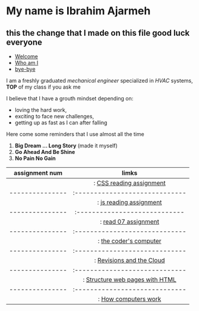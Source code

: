 # My name is Ibrahim Ajarmeh 
## this the change that I made on this file good luck everyone

- [Welcome](welcome)
- [Who am I](who-am-i)
- [bye-bye](bye-bye)

I am a freshly graduated _mechanical engineer_ specialized in _HVAC_ systems, **TOP** of my class if you ask me

I believe that I have a grouth mindset depending on: 
- loving the hard work,
- exciting to face new challenges,
- getting up as fast as I can after falling

Here come some reminders that I use almost all the time 
1. **Big Dream ... Long Story** (made it myself)
2. **Go Ahead And Be Shine** 
3. **No Pain No Gain**



|assignment num | limks |
|---------------|:------:|
|               |: [CSS reading assignment](css)|
|---------------|:-----------------------------|
|               |: [js reading assignment](js)|
|---------------|:---------------------------- |
|               |: [read 07 assignment](read7.md)|
|---------------|:-----------------------------|
|               |: [the coder's computer](Read02.md)|
|---------------|:-----------------------------|
|               |: [Revisions and the Cloud](REad03.md)|
|---------------|:-----------------------------|
|               |: [Structure web pages with HTML](HTML.md)|
|---------------|:-----------------------------|
|               |: [How computers work](read08.md)|